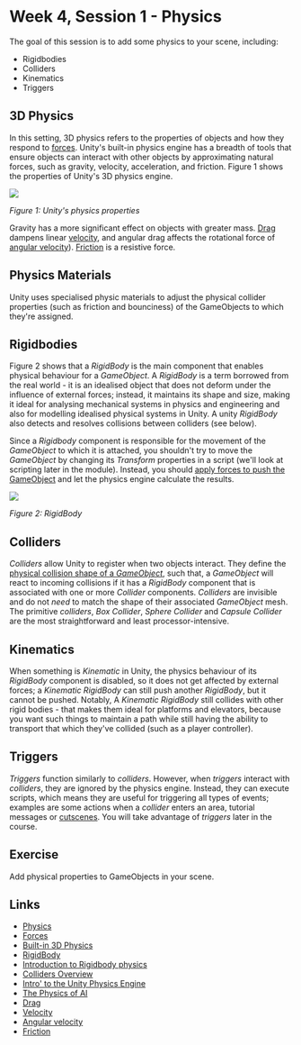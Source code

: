 # Week 4, Session 1 - Physics

The goal of this session is to add some physics to your scene, including:

+ Rigidbodies
+ Colliders
+ Kinematics
+ Triggers

## 3D Physics

In this setting, 3D physics refers to the properties of objects and how they respond to [forces](../forces.md). Unity's built-in physics engine has a breadth of tools that ensure objects can interact with other objects by approximating natural forces, such as gravity, velocity, acceleration, and friction. Figure 1 shows the properties of Unity's 3D physics engine.

![](./images/physicsProperties.png)

_Figure 1: Unity's physics properties_

Gravity has a more significant effect on objects with greater mass. [Drag](https://en.wikipedia.org/wiki/Drag_(physics)) dampens linear [velocity](https://en.wikipedia.org/wiki/Velocity), and angular drag affects the rotational force of [angular velocity](https://en.wikipedia.org/wiki/Angular_velocity)). [Friction](https://en.wikipedia.org/wiki/Friction) is a resistive force.

## Physics Materials

Unity uses specialised physic materials to adjust the physical collider properties (such as friction and bounciness) of the GameObjects to which they're assigned.

## Rigidbodies

Figure 2 shows that a _RigidBody_ is the main component that enables physical behaviour for a _GameObject_. A _RigidBody_ is a term borrowed from the real world - it is an idealised object that does not deform under the influence of external forces; instead, it maintains its shape and size, making it ideal for analysing mechanical systems in physics and engineering and also for modelling idealised physical systems in Unity. A unity _RigidBody_ also detects and resolves collisions between colliders (see below).

Since a _Rigidbody_ component is responsible for the movement of the _GameObject_ to which it is attached, you shouldn't try to move the _GameObject_ by changing its _Transform_ properties in a script (we'll look at scripting later in the module). Instead, you should [apply forces to push the GameObject](https://docs.unity3d.com/Manual/RigidbodiesOverview.html) and let the physics engine calculate the results.

![](./images/rigidBody.png)

_Figure 2: RigidBody_

## Colliders

_Colliders_ allow Unity to register when two objects interact. They define the [physical collision shape of a _GameObject_](https://docs.unity3d.com/Manual/CollidersOverview.html), such that, a _GameObject_ will react to incoming collisions if it has a _RigidBody_ component that is associated with one or more _Collider_ components. _Colliders_ are invisible and do not _need_ to match the shape of their associated _GameObject_ mesh. The primitive _colliders_, _Box Collider_, _Sphere Collider_ and _Capsule Collider_ are the most straightforward and least processor-intensive.

## Kinematics

When something is _Kinematic_ in Unity, the physics behaviour of its _RigidBody_ component is disabled, so it does not get affected by external forces; a _Kinematic RigidBody_ can still push another _RigidBody_, but it cannot be pushed. Notably, A _Kinematic RigidBody_ still collides with other rigid bodies - that makes them ideal for platforms and elevators, because you want such things to maintain a path while still having the ability to transport that which they've collided (such as a player controller).

## Triggers

_Triggers_ function similarly to _colliders_. However, when _triggers_ interact with _colliders_, they are ignored by the physics engine. Instead, they can execute scripts, which means they are useful for triggering all types of events; examples are some actions when a _collider_ enters an area, tutorial messages or [cutscenes](https://en.wikipedia.org/wiki/Cutscene). You will take advantage of _triggers_ later in the course.

## Exercise

Add physical properties to GameObjects in your scene.

## Links

+ [Physics](https://docs.unity3d.com/Manual/PhysicsSection.html)
+ [Forces](../forces.md)
+ [Built-in 3D Physics](https://docs.unity3d.com/Manual/PhysicsOverview.html)
+ [RigidBody](https://docs.unity3d.com/Manual/class-Rigidbody.html)
+ [Introduction to Rigidbody physics](https://docs.unity3d.com/Manual/RigidbodiesOverview.html)
+ [Colliders Overview](https://docs.unity3d.com/Manual/CollidersOverview.html)
+ [Intro' to the Unity Physics Engine](https://learn.unity.com/tutorial/intro-to-the-unity-physics-engine)
+ [The Physics of AI](https://learn.unity.com/project/the-physics-of-ai)
+ [Drag](https://en.wikipedia.org/wiki/Drag_(physics))
+ [Velocity](https://en.wikipedia.org/wiki/Velocity)
+ [Angular velocity](https://en.wikipedia.org/wiki/Angular_velocity)
+ [Friction](https://en.wikipedia.org/wiki/Friction)
